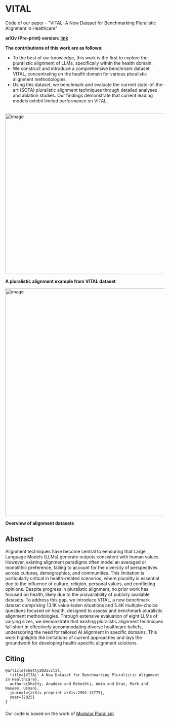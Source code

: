 # VITAL
Code of our paper - "VITAL: A New Dataset for Benchmarking Pluralistic Alignment in Healthcare"

**arXiv (Pre-print) version: [link](https://arxiv.org/abs/2409.04459)**

**The contributions of this work are as follows:**
- To the best of our knowledge, this work is the first to explore the pluralistic alignment of LLMs, specifically within the health domain.
- We construct and introduce a comprehensive benchmark dataset, VITAL, concentrating on the health domain for various pluralistic alignment methodologies.
- Using this dataset, we benchmark and evaluate the current state-of-the-art (SOTA) pluralistic alignment techniques through detailed analyses and ablation studies.
  Our findings demonstrate that current leading models exhibit limited performance on VITAL.

<br />

<img width="508" alt="image" src="https://github.com/user-attachments/assets/ff82048e-62f6-44e3-8366-1998b11b4108" />

  
**A pluralistic alignment example from VITAL dataset**

<img width="719" alt="image" src="https://github.com/user-attachments/assets/23648543-b898-4038-9a71-125ac975091b" />

**Overview of alignment datasets**




## Abstract
Alignment techniques have become central to
eensuring that Large Language Models (LLMs)
generate outputs consistent with human values. However, existing alignment paradigms
often model an averaged or monolithic preference, failing to account for the diversity of perspectives across cultures, demographics, and
communities. This limitation is particularly
critical in health-related scenarios, where plurality is essential due to the influence of culture,
religion, personal values, and conflicting opinions. Despite progress in pluralistic alignment,
no prior work has focused on health, likely
due to the unavailability of publicly available
datasets. To address this gap, we introduce
VITAL, a new benchmark dataset comprising
13.1K value-laden situations and 5.4K multiple-choice questions focused on health, designed
to assess and benchmark pluralistic alignment
methodologies. Through extensive evaluation
of eight LLMs of varying sizes, we demonstrate
that existing pluralistic alignment techniques
fall short in effectively accommodating diverse
healthcare beliefs, underscoring the need for
tailored AI alignment in specific domains. This
work highlights the limitations of current approaches and lays the groundwork for developing health-specific alignment solutions.

## Citing

```
@article{shetty2025vital,
  title={VITAL: A New Dataset for Benchmarking Pluralistic Alignment in Healthcare},
  author={Shetty, Anudeex and Beheshti, Amin and Dras, Mark and Naseem, Usman},
  journal={arXiv preprint arXiv:2502.13775},
  year={2025}
}
```

### 
Our code is based on the work of [Modular Pluralism](https://github.com/BunsenFeng/modular_pluralism/)
